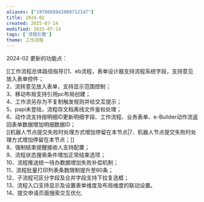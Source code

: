 ```yaml
---
aliases: ["1970668842808712147"]
title: 2024-02
created: 2025-07-14
modified: 2025-07-14
tags: ['流程引擎']
theme: 工作流程
---
```


2024-02 更新的功能点：

[[工作流程总体路径指导]]1、eb流程，表单设计器支持流程系统字段，支持意见放入表单控件；  
2、流转意见放入表单，支持显示范围控制；  
3、移动布局支持引用pc布局创建；  
4、工作流另存为不复制触发规则并给交互提示；  
5、papi未登陆，流程存文档离线文件鉴权处理；  
6、动作流支持按明细ID更新明细字段、工作流程、业务表单、e-Builder动作流返回表单数据增加明细数据ID；  
[[机器人节点提交失败时处理方式增加停留在本节点|7、机器人节点提交失败时处理方式增加停留在本节点；]]  
8、强制结束提醒接收人支持配置；  
9、流程状态搜索条件增加正常结束选项；  
10、流程推送统一待办数据增加失败补偿机制；  
11、流程批量打印列表条数限制提升至60条；  
12、子流程可区分字段及合并字段支持下拉复选框；  
13、流程入口支持显示及设置表单维度及布局维度的联动设置。  
14、提交申请页面搜索交互优化.